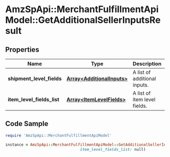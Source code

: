 # AmzSpApi::MerchantFulfillmentApiModel::GetAdditionalSellerInputsResult

## Properties

Name | Type | Description | Notes
------------ | ------------- | ------------- | -------------
**shipment_level_fields** | [**Array&lt;AdditionalInputs&gt;**](AdditionalInputs.md) | A list of additional inputs. | [optional] 
**item_level_fields_list** | [**Array&lt;ItemLevelFields&gt;**](ItemLevelFields.md) | A list of item level fields. | [optional] 

## Code Sample

```ruby
require 'AmzSpApi::MerchantFulfillmentApiModel'

instance = AmzSpApi::MerchantFulfillmentApiModel::GetAdditionalSellerInputsResult.new(shipment_level_fields: null,
                                 item_level_fields_list: null)
```


